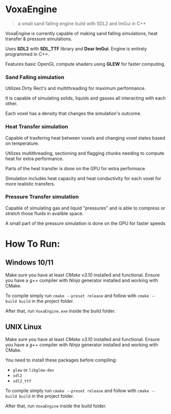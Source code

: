 # **VoxaEngine**
> a small sand falling engine build with SDL2 and ImGui in C++

VoxaEngine is currently capable of making sand falling simulations, heat transfer & pressure simulations.

Uses **SDL2** with **SDL_TTF** library and **Dear ImGui**. Engine is entirely programmed in C++.

Features basic OpenGL compute shaders using **GLEW** for faster computing.

### Sand Falling simulation
Utilizes Dirty Rect's and multithreading for maximum performance.

It is capable of simulating solids, liquids and gasses all interacting with each other.

Each voxel has a density that changes the simulation's outcome.

### Heat Transfer simulation
Capable of trasfering heat between voxels and changing voxel states based on temperature.

Utilizes multithreading, sectioning and flagging chunks needing to compute heat for extra performance.

Parts of the heat transfer is done on the GPU for extra performace

Simulation includes heat capacity and heat conductivity for each voxel for more realistic transfers.

### Pressure Transfer simulation
Capable of simulating gas and liquid "pressures" and is able to compress or stretch those fluids in avalible space.

A small part of the pressure simulation is done on the GPU for faster speeds

# How To Run:

## Windows 10/11

Make sure you have at least *CMake v3.10* installed and functional. Ensure you have a *g++* compiler with *Ninja* generator installed and working with CMake. 

To compile simply run `cmake --preset release` and follow with `cmake --build build` in the project folder.

After that, run `VoxaEngine.exe` inside the build folder.

## UNIX Linux

Make sure you have at least *CMake v3.10* installed and functional. Ensure you have a *g++* compiler with *Ninja* generator installed and working with CMake. 

You need to install these packages before compiling:
- `glew` or `libglew-dev`
- `sdl2`
- `sdl2_ttf`

To compile simply run `cmake --preset release` and follow with `cmake --build build` in the project folder.

After that, run `VoxaEngine` inside the build folder.